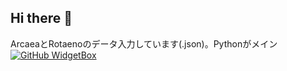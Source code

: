 ## Hi there 👋
ArcaeaとRotaenoのデータ入力しています(.json)。Pythonがメイン
[![GitHub WidgetBox](https://github-widgetbox.vercel.app/api/skills?languages=js,java,python,html,css,c,csharp,json,postgresql,mysql)](https://github.com/Jurredr/github-widgetbox)

<!--
**Mattyakyou/Mattyakyou** is a ✨ _special_ ✨ repository because its `README.md` (this file) appears on your GitHub profile.

Here are some ideas to get you started:

- 🔭 I’m currently working on ...
- 🌱 I’m currently learning ...
- 👯 I’m looking to collaborate on ...
- 🤔 I’m looking for help with ...
- 💬 Ask me about ...
- 📫 How to reach me: ...
- 😄 Pronouns: ...
- ⚡ Fun fact: ...
-->
